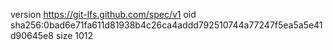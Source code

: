 version https://git-lfs.github.com/spec/v1
oid sha256:0bad6e71fa611d81938b4c26ca4addd792510744a77247f5ea5a5e41d90645e8
size 1012
